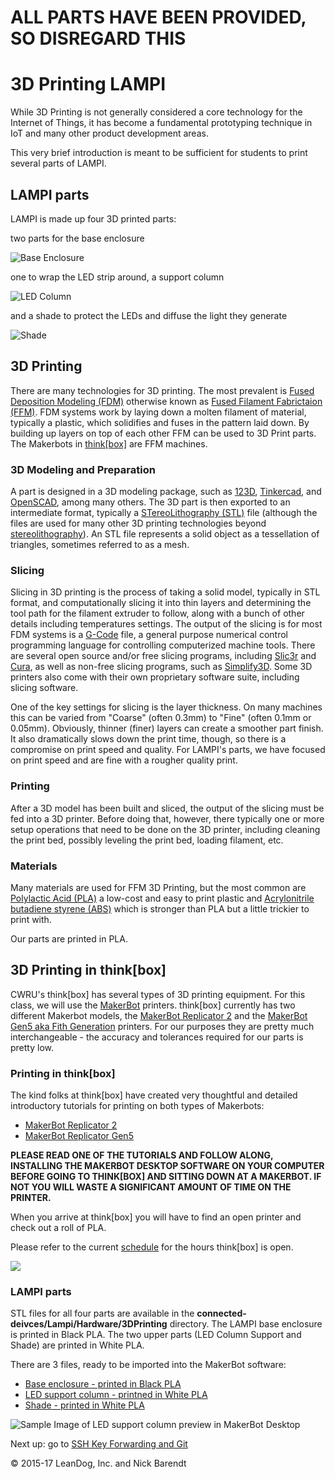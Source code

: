 # **ALL PARTS HAVE BEEN PROVIDED, SO DISREGARD THIS**

# 3D Printing LAMPI 

While 3D Printing is not generally considered a core technology for the Internet of Things, it has become a fundamental prototyping technique in IoT and many other product development areas.

This very brief introduction is meant to be sufficient for students to print several parts of LAMPI.

## LAMPI parts

LAMPI is made up four 3D printed parts:

two parts for the base enclosure

![Base Enclosure](Images/base_enclosure.png)

one to wrap the LED strip around, a support column

![LED Column](Images/LED_column.png)

and a shade to protect the LEDs and diffuse the light they generate

![Shade](Images/shade.png)

## 3D Printing

There are many technologies for 3D printing.  The most prevalent is [Fused Deposition Modeling (FDM)](https://en.wikipedia.org/wiki/Fused_deposition_modeling) otherwise known as [Fused Filament Fabrictaion (FFM)](https://en.wikipedia.org/wiki/Fused_filament_fabrication). FDM systems work by laying down a molten filament of material, typically a plastic, which solidifies and fuses in the pattern laid down.  By building up layers on top of each other FFM can be used to 3D Print parts.  The Makerbots in [think\[box\]](http://thinkbox.case.edu/) are FFM machines.

### 3D Modeling and Preparation

A part is designed in a 3D modeling package, such as [123D](http://www.123dapp.com/design), [Tinkercad](https://www.tinkercad.com/), and [OpenSCAD](http://www.openscad.org/), among many others.  The 3D part is then exported to an intermediate format, typically a [STereoLithography (STL)](https://en.wikipedia.org/wiki/STL_(file_format)) file (although the files are used for many other 3D printing technologies beyond [stereolithography](https://en.wikipedia.org/wiki/Stereolithography)).  An STL file represents a solid object as a tessellation of triangles, sometimes referred to as a mesh.

### Slicing

Slicing in 3D printing is the process of taking a solid model, typically in STL format, and computationally slicing it into thin layers and determining the tool path for the filament extruder to follow, along with a bunch of other details including temperatures settings.  The output of the slicing is for most FDM systems is a [G-Code](https://en.wikipedia.org/wiki/G-code) file, a general purpose numerical control programming language for controlling computerized machine tools.  There are several open source and/or free slicing programs, including [Slic3r](http://slic3r.org/) and [Cura](https://ultimaker.com/en/products/cura-software), as well as non-free slicing programs, such as [Simplify3D](https://www.simplify3d.com/).  Some 3D printers also come with their own proprietary software suite, including slicing software.

One of the key settings for slicing is the layer thickness.  On many machines this can be varied from "Coarse" (often 0.3mm) to "Fine" (often 0.1mm or 0.05mm).  Obviously, thinner (finer) layers can create a smoother part finish.  It also dramatically slows down the print time, though, so there is a compromise on print speed and quality.  For LAMPI's parts, we have focused on print speed and are fine with a rougher quality print.

### Printing

After a 3D model has been built and sliced, the output of the slicing must be fed into a 3D printer.  Before doing that, however, there typically one or more setup operations that need to be done on the 3D printer, including cleaning the print bed, possibly leveling the print bed, loading filament, etc.

### Materials

Many materials are used for FFM 3D Printing, but the most common are [Polylactic Acid (PLA)](https://en.wikipedia.org/wiki/Polylactic_acid) a low-cost and easy to print plastic and [Acrylonitrile butadiene styrene (ABS)](https://en.wikipedia.org/wiki/Acrylonitrile_butadiene_styrene) which is stronger than PLA but a little trickier to print with.

Our parts are printed in PLA.

## 3D Printing in think\[box\]

CWRU's think\[box\] has several types of 3D printing equipment.  For this class, we will use the [MakerBot](https://www.makerbot.com) printers.  think\[box\] currently has two different Makerbot models, the [MakerBot Replicator 2](http://thinkbox.case.edu/thinkbox/equipment/3dprinter/makerbotreplicator2) and the [MakerBot Gen5 aka Fith Generation](http://thinkbox.case.edu/thinkbox/equipment/3dprinter/makerbotreplicatorgen5) printers.  For our purposes they are pretty much interchangeable - the accuracy and tolerances required for our parts is pretty low. 
### Printing in think\[box\]

The kind folks at think\[box\] have created very thoughtful and detailed introductory tutorials for printing on both types of Makerbots:

* [MakerBot Replicator 2](https://docs.google.com/document/d/1bovOvGMlQyNq2EQQNcgsBCgTlX4ClBPLdSx6Z5kBMN0/view)
* [MakerBot Replicator Gen5](https://docs.google.com/document/d/1OpnSQtq4j3uOjzizgOeuGSo8i4NTcgj9UAnhQUepBNQ/edit?usp=sharing)

**PLEASE READ ONE OF THE TUTORIALS AND FOLLOW ALONG, INSTALLING THE MAKERBOT DESKTOP SOFTWARE ON YOUR COMPUTER BEFORE GOING TO THINK\[BOX\] AND SITTING DOWN AT A MAKERBOT.  IF NOT YOU WILL WASTE A SIGNIFICANT AMOUNT OF TIME ON THE PRINTER.**

When you arrive at think\[box\] you will have to find an open printer and check out a roll of PLA.

Please refer to the current [schedule](http://thinkbox.case.edu/thinkbox/access/schedule) for the hours think\[box\] is open.

![](Images/makerbot_printing_lampi_led_column.png)

### LAMPI parts

STL files for all four parts are available in the **connected-deivces/Lampi/Hardware/3DPrinting** directory.  The LAMPI base enclosure is printed in Black PLA. The two upper parts (LED Column Support and Shade) are printed in White PLA.

There are 3 files, ready to be imported into the MakerBot software:

* [Base enclosure - printed in Black PLA](../../Lampi/Hardware/3DPrinting/lampi-print-black-plate.stl)
* [LED support column - printned in White PLA](../../Lampi/Hardware/3DPrinting/lampi-print-white-led-column.stl)
* [Shade - printed in White PLA](../../Hardware/Lampi/3DPrinting/lampi-print-white-shade.stl)

![Sample Image of LED support column preview in MakerBot Desktop](Images/makerbot_led_column.png)

Next up: go to [SSH Key Forwarding and Git](../01.7_SSH_Key_Forwarding_and_Git/README.md)

&copy; 2015-17 LeanDog, Inc. and Nick Barendt
